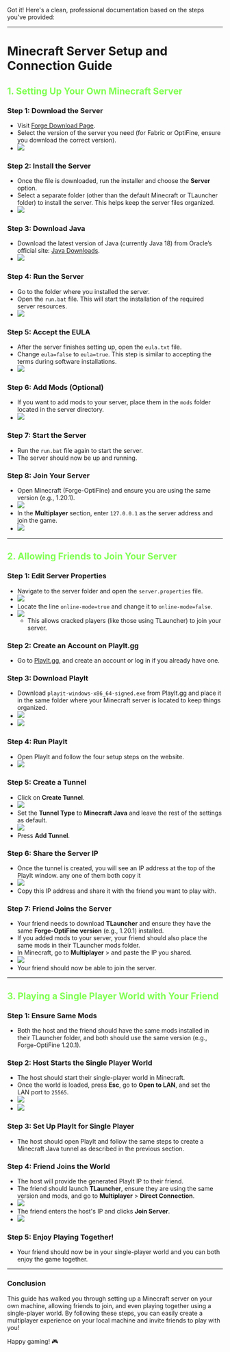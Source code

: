 
Got it! Here's a clean, professional documentation based on the steps you've provided:

---

# Minecraft Server Setup and Connection Guide

## **<span style="color:rgb(128, 255, 82)">1.</span> <span style="color:rgb(128, 255, 82)">Setting Up Your Own Minecraft Server</span>**

### **Step 1: Download the Server**
- Visit [Forge Download Page](https://files.minecraftforge.net/net/minecraftforge/forge/).
- Select the version of the server you need (for Fabric or OptiFine, ensure you download the correct version).
- ![](assets/Pasted%20image%2020250427110107.png)
  
### **Step 2: Install the Server**
- Once the file is downloaded, run the installer and choose the **Server** option.
- Select a separate folder (other than the default Minecraft or TLauncher folder) to install the server. This helps keep the server files organized.
- ![](assets/Pasted%20image%2020250427110229.png)

### **Step 3: Download Java**
- Download the latest version of Java (currently Java 18) from Oracle’s official site: [Java Downloads](https://www.oracle.com/in/java/technologies/downloads/#jdk24-windows).
- ![](assets/Pasted%20image%2020250427110304.png)

### **Step 4: Run the Server**
- Go to the folder where you installed the server.
- Open the `run.bat` file. This will start the installation of the required server resources.
- ![](assets/Pasted%20image%2020250427110455.png)

### **Step 5: Accept the EULA**
- After the server finishes setting up, open the `eula.txt` file.
- Change `eula=false` to `eula=true`. This step is similar to accepting the terms during software installations.
- ![](assets/Pasted%20image%2020250427110515.png)

### **Step 6: Add Mods (Optional)**
- If you want to add mods to your server, place them in the `mods` folder located in the server directory.
- ![](assets/Pasted%20image%2020250427110548.png)

### **Step 7: Start the Server**
- Run the `run.bat` file again to start the server.
- The server should now be up and running.

### **Step 8: Join Your Server**
- Open Minecraft (Forge-OptiFine) and ensure you are using the same version (e.g., 1.20.1).
- ![](assets/Pasted%20image%2020250427110650.png)
- In the **Multiplayer** section, enter `127.0.0.1` as the server address and join the game.
- ![](assets/Pasted%20image%2020250427110749.png)

---

## **<span style="color:rgb(128, 255, 82)">2. Allowing Friends to Join Your Server</span>**

### **Step 1: Edit Server Properties**
- Navigate to the server folder and open the `server.properties` file.
- ![](assets/Pasted%20image%2020250427111021.png)
- Locate the line `online-mode=true` and change it to `online-mode=false`.
- ![](assets/Pasted%20image%2020250427111048.png)
  - This allows cracked players (like those using TLauncher) to join your server.

### **Step 2: Create an Account on PlayIt.gg**
- Go to [PlayIt.gg](https://playit.gg/), and create an account or log in if you already have one.

### **Step 3: Download PlayIt**
- Download `playit-windows-x86_64-signed.exe` from PlayIt.gg and place it in the same folder where your Minecraft server is located to keep things organized.
- ![](assets/Pasted%20image%2020250427111134.png)
- ![](assets/Pasted%20image%2020250427111148.png)

### **Step 4: Run PlayIt**
- Open PlayIt and follow the four setup steps on the website.
- ![](assets/Pasted%20image%2020250427111222.png)

### **Step 5: Create a Tunnel**
- Click on **Create Tunnel**.
- ![](assets/Pasted%20image%2020250427111239.png)
- Set the **Tunnel Type** to **Minecraft Java** and leave the rest of the settings as default.
- ![](assets/Pasted%20image%2020250427111312.png)
- Press **Add Tunnel**.

### **Step 6: Share the Server IP**
- Once the tunnel is created, you will see an IP address at the top of the PlayIt window.
  any one of them both copy it 
- ![](assets/Pasted%20image%2020250427111408.png)
- Copy this IP address and share it with the friend you want to play with.

### **Step 7: Friend Joins the Server**
- Your friend needs to download **TLauncher** and ensure they have the same **Forge-OptiFine version** (e.g., 1.20.1) installed.
- If you added mods to your server, your friend should also place the same mods in their TLauncher mods folder.
- In Minecraft, go to **Multiplayer** >  and paste the IP you shared.
- ![](assets/Pasted%20image%2020250427111539.png)
- Your friend should now be able to join the server.

---

## **<span style="color:rgb(128, 255, 82)">3. Playing a Single Player World with Your Friend</span>**

### **Step 1: Ensure Same Mods**
- Both the host and the friend should have the same mods installed in their TLauncher folder, and both should use the same version (e.g., Forge-OptiFine 1.20.1).

### **Step 2: Host Starts the Single Player World**
- The host should start their single-player world in Minecraft.
- Once the world is loaded, press **Esc**, go to **Open to LAN**, and set the LAN port to `25565`.
- ![](assets/Pasted%20image%2020250427111821.png)
- ![](assets/Pasted%20image%2020250427111844.png)

### **Step 3: Set Up PlayIt for Single Player**
- The host should open PlayIt and follow the same steps to create a Minecraft Java tunnel as described in the previous section.

### **Step 4: Friend Joins the World**
- The host will provide the generated PlayIt IP to their friend.
- The friend should launch **TLauncher**, ensure they are using the same version and mods, and go to **Multiplayer** > **Direct Connection**.
- ![](assets/Pasted%20image%2020250427111921.png)
- The friend enters the host's IP and clicks **Join Server**.
- ![](assets/Pasted%20image%2020250427111942.png)

### **Step 5: Enjoy Playing Together!**
- Your friend should now be in your single-player world and you can both enjoy the game together.

---

### **Conclusion**

This guide has walked you through setting up a Minecraft server on your own machine, allowing friends to join, and even playing together using a single-player world. By following these steps, you can easily create a multiplayer experience on your local machine and invite friends to play with you!

Happy gaming! 🎮